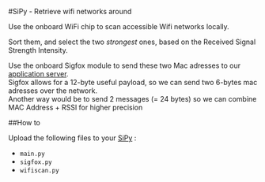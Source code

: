 #SiPy - Retrieve wifi networks around


Use the onboard WiFi chip to scan accessible Wifi networks locally.

Sort them, and select the two _strongest_ ones, based on the Received Signal Strength Intensity.

Use the onboard Sigfox module to send these two Mac adresses to our [application server](./server).  
Sigfox allows for a 12-byte useful payload, so we can send two 6-bytes mac adresses over the network.  
Another way would be to send 2 messages (= 24 bytes) so we can combine MAC Address + RSSI for higher precision

##How to

Upload the following files to your [SiPy]() :
* `main.py`
* `sigfox.py`
* `wifiscan.py`
